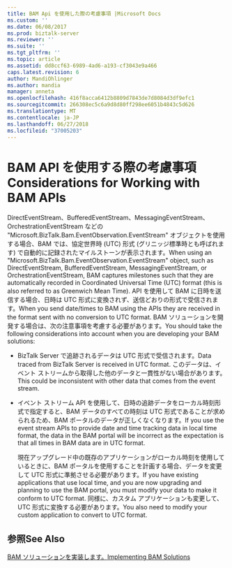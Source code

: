 ```yaml
---
title: BAM Api を使用した際の考慮事項 |Microsoft Docs
ms.custom: ''
ms.date: 06/08/2017
ms.prod: biztalk-server
ms.reviewer: ''
ms.suite: ''
ms.tgt_pltfrm: ''
ms.topic: article
ms.assetid: dd8ccf63-6989-4ad6-a193-cf3043e9a466
caps.latest.revision: 6
author: MandiOhlinger
ms.author: mandia
manager: anneta
ms.openlocfilehash: 416f8acca6412b8809d7843de7d8084d3df9efc1
ms.sourcegitcommit: 266308ec5c6a9d8d80ff298ee6051b4843c5d626
ms.translationtype: MT
ms.contentlocale: ja-JP
ms.lasthandoff: 06/27/2018
ms.locfileid: "37005203"
---
```

# <a name="considerations-for-working-with-bam-apis"></a><span data-ttu-id="accd8-102">BAM API を使用する際の考慮事項</span><span class="sxs-lookup"><span data-stu-id="accd8-102">Considerations for Working with BAM APIs</span></span>
<span data-ttu-id="accd8-103">DirectEventStream、BufferedEventStream、MessagingEventStream、OrchestrationEventStream などの "Microsoft.BizTalk.Bam.EventObservation.EventStream" オブジェクトを使用する場合、BAM では、協定世界時 (UTC) 形式 (グリニッジ標準時とも呼ばれます) で自動的に記録されたマイルストーンが表示されます。</span><span class="sxs-lookup"><span data-stu-id="accd8-103">When using an  "Microsoft.BizTalk.Bam.EventObservation.EventStream" object, such as DirectEventStream, BufferedEventStream, MessagingEventStream, or OrchestrationEventStream, BAM captures milestones such that they are automatically recorded in Coordinated Universal Time (UTC) format (this is also referred to as Greenwich Mean Time).</span></span> <span data-ttu-id="accd8-104">API を使用して BAM に日時を送信する場合、日時は UTC 形式に変換されず、送信どおりの形式で受信されます。</span><span class="sxs-lookup"><span data-stu-id="accd8-104">When you send date/times to BAM using the APIs they are received in the format sent with no conversion to UTC format.</span></span> <span data-ttu-id="accd8-105">BAM ソリューションを開発する場合は、次の注意事項を考慮する必要があります。</span><span class="sxs-lookup"><span data-stu-id="accd8-105">You should take the following considerations into account when you are developing your BAM solutions:</span></span>  
  
- <span data-ttu-id="accd8-106">BizTalk Server で追跡されるデータは UTC 形式で受信されます。</span><span class="sxs-lookup"><span data-stu-id="accd8-106">Data traced from BizTalk Server is received in UTC format.</span></span> <span data-ttu-id="accd8-107">このデータは、イベント ストリームから取得した他のデータと一貫性がない場合があります。</span><span class="sxs-lookup"><span data-stu-id="accd8-107">This could be inconsistent with other data that comes from the event stream.</span></span>  
  
- <span data-ttu-id="accd8-108">イベント ストリーム API を使用して、日時の追跡データをローカル時刻形式で指定すると、BAM データのすべての時刻は UTC 形式であることが求められるため、BAM ポータルのデータが正しくなくなります。</span><span class="sxs-lookup"><span data-stu-id="accd8-108">If you use the event stream APIs to provide date and time tracking data in local time format, the data in the BAM portal will be incorrect as the expectation is that all times in BAM data are in UTC format.</span></span>  
  
  <span data-ttu-id="accd8-109">現在アップグレード中の既存のアプリケーションがローカル時刻を使用しているときに、BAM ポータルを使用することを計画する場合、データを変更して UTC 形式に準拠させる必要があります。</span><span class="sxs-lookup"><span data-stu-id="accd8-109">If you have existing applications that use local time, and you are now upgrading and planning to use the BAM portal, you must modify your data to make it conform to UTC format.</span></span> <span data-ttu-id="accd8-110">同様に、カスタム アプリケーションも変更して、UTC 形式に変換する必要があります。</span><span class="sxs-lookup"><span data-stu-id="accd8-110">You also need to modify your custom application to convert to UTC format.</span></span>  
  
## <a name="see-also"></a><span data-ttu-id="accd8-111">参照</span><span class="sxs-lookup"><span data-stu-id="accd8-111">See Also</span></span>  
 [<span data-ttu-id="accd8-112">BAM ソリューションを実装します。</span><span class="sxs-lookup"><span data-stu-id="accd8-112">Implementing BAM Solutions</span></span>](../core/implementing-bam-solutions.md)